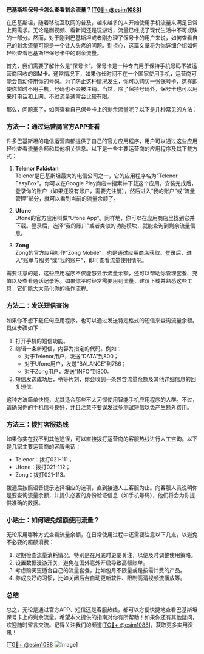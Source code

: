 **巴基斯坦保号卡怎么查看剩余流量？[[TG💪+ @esim1088](https://t.me/s/esim1088)]**

在巴基斯坦，随着移动互联网的普及，越来越多的人开始使用手机流量来满足日常上网需求。无论是刷视频、看新闻还是玩游戏，流量已经成了现代生活中不可或缺的一部分。然而，对于刚到巴基斯坦或者刚办理了保号卡的用户来说，如何查看自己的剩余流量可能是一个让人头疼的问题。别担心，这篇文章将为你详细介绍如何轻松查看巴基斯坦保号卡中的剩余流量。

首先，我们需要了解什么是“保号卡”。保号卡是一种专门用于保持手机号码不被运营商回收的SIM卡。通常情况下，如果你长时间不在一个国家使用手机，运营商可能会自动停用你的号码。为了防止这种情况发生，你可以购买一张保号卡，这样即使你暂时不用手机，号码也不会被注销。当然，除了保持号码外，保号卡也可以用来打电话和上网，不过流量通常会比较有限。

那么，问题来了，如何查看自己保号卡上的剩余流量呢？以下是几种常见的方法：

### 方法一：通过运营商官方APP查看

许多巴基斯坦的电信运营商都提供了自己的官方应用程序，用户可以通过这些应用轻松查看流量余额和其他相关信息。以下是一些主要运营商的应用程序及其下载方式：

1. **Telenor Pakistan**  
   Telenor是巴基斯坦最大的电信公司之一，它的应用程序名为“Telenor EasyBox”。你可以在Google Play商店中搜索并下载这个应用。安装完成后，登录你的账户（如果还没有账户，需要先注册），然后进入“我的账户”或“流量管理”部分，就可以看到当前的流量余额了。

2. **Ufone**  
   Ufone的官方应用叫做“Ufone App”。同样地，你可以在应用商店里找到它并下载。登录后，选择“我的账户”或者类似的功能模块，就能查询到剩余流量信息。

3. **Zong**  
   Zong的官方应用叫作“Zong Mobile”，也是通过应用商店获取。登录后，进入“账单与服务”或“我的账户”，即可查看流量使用情况。

需要注意的是，这些应用程序不仅能够显示流量余额，还可以帮助你管理套餐、充值以及查看通话记录等。如果你平时经常需要用到流量，建议下载并熟悉这些工具，它们能大大简化你的操作流程。

### 方法二：发送短信查询

如果你不想下载任何应用程序，也可以通过发送特定格式的短信来查询流量余额。具体步骤如下：

1. 打开手机的短信功能。
2. 编辑一条新短信，内容为指定的代码。例如：
   - 对于Telenor用户，发送“DATA”到800；
   - 对于Ufone用户，发送“BALANCE”到786；
   - 对于Zong用户，发送“INFO”到800。
3. 短信发送成功后，稍等片刻，你会收到一条包含流量余额及其他详细信息的回复短信。

这种方法简单快捷，尤其适合那些不太习惯使用智能手机应用程序的人群。不过，请确保你的手机信号良好，并且注意不要误发过多测试短信以免产生额外费用。

### 方法三：拨打客服热线

如果你实在找不到其他途径，可以直接拨打运营商的客服热线进行人工咨询。以下是几家主要运营商的客服电话：
- Telenor：拨打021-111；
- Ufone：拨打021-112；
- Zong：拨打021-113。

拨通后按照语音提示选择相应的选项，直到接通人工客服为止。向客服人员说明你是要查询流量余额，并提供必要的身份验证信息（如手机号码），他们将会为你提供准确的数据。

### 小贴士：如何避免超额使用流量？

无论采用哪种方式查看流量余额，在日常使用过程中还需要注意以下几点，以避免不必要的超额消费：

1. 定期检查流量消耗情况，特别是在月底时更要关注，以便及时调整使用策略。
2. 设置数据漫游开关，避免在国外意外开启导致高额账单。
3. 考虑购买更适合自己的流量套餐，比如包月不限量或是按需计费的产品。
4. 养成良好的习惯，比如关闭后台自动更新软件、限制高清视频流播放等。

### 总结

总之，无论是通过官方APP、短信还是客服热线，都可以方便快捷地查看巴基斯坦保号卡上的剩余流量。希望本文提供的指南对你有所帮助！如果你还有其他疑问，欢迎随时留言交流。记得关注我们的频道[[TG💪+ @esim1088](https://t.me/s/esim1088)]，获取更多实用资讯！

[[TG💪+ @esim1088](https://t.me/s/esim1088) ![Image](https://i.postimg.cc/4NQfJmqS/Snipaste-2025-05-13-00-14-12.png)]